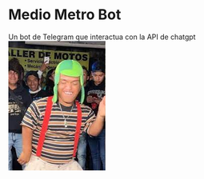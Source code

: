 # Medio Metro Bot

Un bot de Telegram que interactua con la API de chatgpt
![medio metro](img/icon.jpg)
